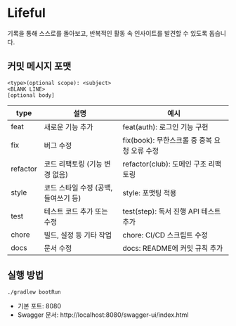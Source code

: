 # Lifeful

기록을 통해 스스로를 돌아보고, 반복적인 활동 속 인사이트를 발견할 수 있도록 돕습니다.

## 커밋 메시지 포맷
```
<type>(optional scope): <subject>
<BLANK LINE>
[optional body]
```

| type     | 설명                     | 예시                             |
|----------|------------------------|--------------------------------|
| feat     | 새로운 기능 추가              | feat(auth): 로그인 기능 구현          |
| fix      | 버그 수정                  | fix(book): 무한스크롤 중 중복 요청 오류 수정 |
| refactor | 코드 리팩토링 (기능 변경 없음)     | refactor(club): 도메인 구조 리팩토링    |
| style    | 코드 스타일 수정 (공백, 들여쓰기 등) | style: 포맷팅 적용                  |
| test     | 테스트 코드 추가 또는 수정        | test(step): 독서 진행 API 테스트 추가   |
| chore    | 빌드, 설정 등 기타 작업         | chore: CI/CD 스크립트 수정           |
| docs     | 문서 수정                  | docs: README에 커밋 규칙 추가         |

## 실행 방법
```bash
./gradlew bootRun
```
- 기본 포트: 8080
- Swagger 문서: http://localhost:8080/swagger-ui/index.html
